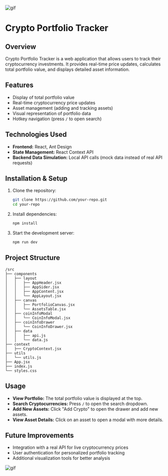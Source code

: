![gif](https://static.news.bitcoin.com/wp-content/uploads/2019/01/bj2rNGhZ-ezgif-2-e18c3be26209.gif)

# Crypto Portfolio Tracker

## Overview
Crypto Portfolio Tracker is a web application that allows users to track their cryptocurrency investments. It provides real-time price updates, calculates total portfolio value, and displays detailed asset information.

## Features
- Display of total portfolio value
- Real-time cryptocurrency price updates
- Asset management (adding and tracking assets)
- Visual representation of portfolio data
- Hotkey navigation (press `/` to open search)

## Technologies Used
- **Frontend:** React, Ant Design
- **State Management:** React Context API
- **Backend Data Simulation:** Local API calls (mock data instead of real API requests)

## Installation & Setup
1. Clone the repository:
   ```sh
   git clone https://github.com/your-repo.git
   cd your-repo
   ```
2. Install dependencies:
   ```sh
   npm install
   ```
3. Start the development server:
   ```sh
   npm run dev
   ```

## Project Structure
```
/src
├── components
│   ├── layout
│   │   ├── AppHeader.jsx
│   │   ├── AppSider.jsx
│   │   ├── AppContent.jsx
│   │   └── AppLayout.jsx
│   ├── canvas
│   │   ├── PortfolioCanvas.jsx
│   │   └── AssetsTable.jsx
│   ├── coinInfoModal
│   │   └── CoinInfoModal.jsx
│   ├── coinInfoDrawer
│   │   └── CoinInfoDrawer.jsx
│   ├── data
│   │   ├── api.js
│   │   └── data.js
├── context
│   ├── CryptoContext.jsx
├── utils
│   └── utils.js
├── App.jsx
├── index.js
└── styles.css
```

## Usage
- **View Portfolio:** The total portfolio value is displayed at the top.
- **Search Cryptocurrencies:** Press `/` to open the search dropdown.
- **Add New Assets:** Click "Add Crypto" to open the drawer and add new assets.
- **View Asset Details:** Click on an asset to open a modal with more details.

## Future Improvements
- Integration with a real API for live cryptocurrency prices
- User authentication for personalized portfolio tracking
- Additional visualization tools for better analysis

![gif](https://static.news.bitcoin.com/wp-content/uploads/2019/01/UEEFPpIt-ezgif-2-c649e6fcd746.gif)
